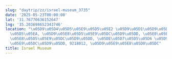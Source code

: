 ```yaml
---
slug: "daytrip/zz/israel-museum_3735"
date: '2025-05-23T00:00:00'
lat: '31.76770636152647'
lng: '35.203698652343746'
location: "\u05D9\u05D4\u05D5\u05E9\u05D5\u05E2 \u05D9\u05D1\u05D9\u05DF, \u05E0\u05D9\
  \u05D5\u05EA, \u05D9\u05E8\u05D5\u05E9\u05DC\u05D9\u05DD, \u05E0\u05E4\u05EA \u05D9\
  \u05E8\u05D5\u05E9\u05DC\u05D9\u05DD, \u05DE\u05D7\u05D5\u05D6 \u05D9\u05E8\u05D5\
  \u05E9\u05DC\u05D9\u05DD, 9218812, \u05D9\u05E9\u05E8\u05D0\u05DC"
title: Israel Museum
---
```



